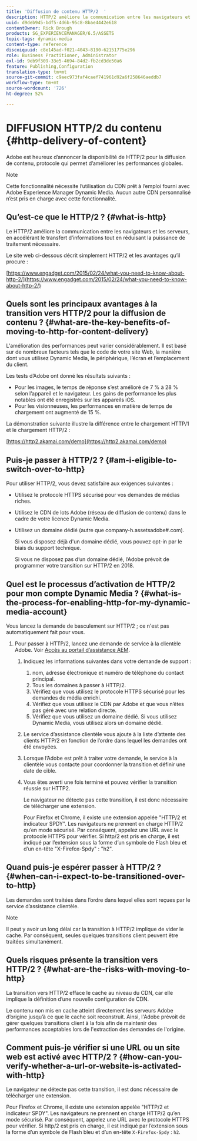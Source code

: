 ```yaml
---
title: 'Diffusion de contenu HTTP/2  '
description: HTTP/2 améliore la communication entre les navigateurs et les serveurs, ce qui accélère le transfert d’informations tout en réduisant la quantité de puissance de traitement nécessaire.
uuid: d9deb945-bdf5-4d6b-95c8-8bae4442e618
contentOwner: Rick Brough
products: SG_EXPERIENCEMANAGER/6.5/ASSETS
topic-tags: dynamic-media
content-type: reference
discoiquuid: c8e145ad-f021-4043-8190-62151775e296
role: Business Practitioner, Administrator
exl-id: 9eb9f309-33e5-4694-84d2-fb2cd3de50a6
feature: Publishing,Configuration
translation-type: tm+mt
source-git-commit: c9aec973faf4caef741961d92a6f258646aeddb7
workflow-type: tm+mt
source-wordcount: '726'
ht-degree: 52%

---
```


# DIFFUSION HTTP/2 du contenu {#http-delivery-of-content}

Adobe est heureux d’annoncer la disponibilité de HTTP/2 pour la diffusion de contenu, protocole qui permet d’améliorer les performances globales.

>[!NOTE]
>
>Cette fonctionnalité nécessite l’utilisation du CDN prêt à l’emploi fourni avec Adobe Experience Manager Dynamic Media. Aucun autre CDN personnalisé n’est pris en charge avec cette fonctionnalité.

## Qu’est-ce que le HTTP/2 ? {#what-is-http}

Le HTTP/2 améliore la communication entre les navigateurs et les serveurs, en accélérant le transfert d’informations tout en réduisant la puissance de traitement nécessaire.

Le site web ci-dessous décrit simplement HTTP/2 et les avantages qu’il procure :

[https://www.engadget.com/2015/02/24/what-you-need-to-know-about-http-2/](https://www.engadget.com/2015/02/24/what-you-need-to-know-about-http-2/)

## Quels sont les principaux avantages à la transition vers HTTP/2 pour la diffusion de contenu ? {#what-are-the-key-benefits-of-moving-to-http-for-content-delivery}

L&#39;amélioration des performances peut varier considérablement. Il est basé sur de nombreux facteurs tels que le code de votre site Web, la manière dont vous utilisez Dynamic Media, le périphérique, l’écran et l’emplacement du client.

Les tests d’Adobe ont donné les résultats suivants :

* Pour les images, le temps de réponse s’est amélioré de 7 % à 28 % selon l’appareil et le navigateur. Les gains de performance les plus notables ont été enregistrés sur les appareils iOS.
* Pour les visionneuses, les performances en matière de temps de chargement ont augmenté de 15 %.

La démonstration suivante illustre la différence entre le chargement HTTP/1 et le chargement HTTP/2 :

[https://http2.akamai.com/demo](https://http2.akamai.com/demo)

## Puis-je passer à HTTP/2 ? {#am-i-eligible-to-switch-over-to-http}

Pour utiliser HTTP/2, vous devez satisfaire aux exigences suivantes :

* Utilisez le protocole HTTPS sécurisé pour vos demandes de médias riches.
* Utilisez le CDN de lots Adobe (réseau de diffusion de contenu) dans le cadre de votre licence Dynamic Media.
* Utilisez un domaine dédié (autre que company-h.assetsadobe#.com).

   Si vous disposez déjà d&#39;un domaine dédié, vous pouvez opt-in par le biais du support technique.

   Si vous ne disposez pas d’un domaine dédié, l’Adobe prévoit de programmer votre transition sur HTTP/2 en 2018.

## Quel est le processus d’activation de HTTP/2 pour mon compte Dynamic Media ? {#what-is-the-process-for-enabling-http-for-my-dynamic-media-account}

Vous lancez la demande de basculement sur HTTP/2 ; ce n&#39;est pas automatiquement fait pour vous.

1. Pour passer à HTTP/2, lancez une demande de service à la clientèle Adobe. Voir [Accès au portail d’assistance AEM](https://helpx.adobe.com/fr/experience-manager/kb/accessing-aem-support-portal.html).

   1. Indiquez les informations suivantes dans votre demande de support :

      1. nom, adresse électronique et numéro de téléphone du contact principal.
      1. Tous les domaines à passer à HTTP/2.
      1. Vérifiez que vous utilisez le protocole HTTPS sécurisé pour les demandes de média enrichi.
      1. Vérifiez que vous utilisez le CDN par Adobe et que vous n’êtes pas géré avec une relation directe.
      1. Vérifiez que vous utilisez un domaine dédié. Si vous utilisez Dynamic Media, vous utilisez alors un domaine dédié.
   1. Le service d’assistance clientèle vous ajoute à la liste d’attente des clients HTTP/2 en fonction de l’ordre dans lequel les demandes ont été envoyées.
   1. Lorsque l’Adobe est prêt à traiter votre demande, le service à la clientèle vous contacte pour coordonner la transition et définir une date de cible.
   1. Vous êtes averti une fois terminé et pouvez vérifier la transition réussie sur HTTP2.

      Le navigateur ne détecte pas cette transition, il est donc nécessaire de télécharger une extension.

      Pour Firefox et Chrome, il existe une extension appelée &quot;HTTP/2 et indicateur SPDY&quot;. Les navigateurs ne prennent en charge HTTP/2 qu’en mode sécurisé. Par conséquent, appelez une URL avec le protocole HTTPS pour vérifier. Si http/2 est pris en charge, il est indiqué par l’extension sous la forme d’un symbole de Flash bleu et d’un en-tête &quot;X-Firefox-Spdy&quot; : &quot;h2&quot;.


## Quand puis-je espérer passer à HTTP/2 ? {#when-can-i-expect-to-be-transitioned-over-to-http}

Les demandes sont traitées dans l’ordre dans lequel elles sont reçues par le service d’assistance clientèle.

>[!NOTE]
>
>Il peut y avoir un long délai car la transition à HTTP/2 implique de vider le cache. Par conséquent, seules quelques transitions client peuvent être traitées simultanément.

## Quels risques présente la transition vers HTTP/2 ?  {#what-are-the-risks-with-moving-to-http}

La transition vers HTTP/2 efface le cache au niveau du CDN, car elle implique la définition d’une nouvelle configuration de CDN.

Le contenu non mis en cache atteint directement les serveurs Adobe d’origine jusqu’à ce que le cache soit reconstruit. Ainsi, l&#39;Adobe prévoit de gérer quelques transitions client à la fois afin de maintenir des performances acceptables lors de l&#39;extraction des demandes de l&#39;origine.

## Comment puis-je vérifier si une URL ou un site web est activé avec HTTP/2 ?  {#how-can-you-verify-whether-a-url-or-website-is-activated-with-http}

Le navigateur ne détecte pas cette transition, il est donc nécessaire de télécharger une extension.

Pour Firefox et Chrome, il existe une extension appelée &quot;HTTP/2 et indicateur SPDY&quot;. Les navigateurs ne prennent en charge HTTP/2 qu’en mode sécurisé. Par conséquent, appelez une URL avec le protocole HTTPS pour vérifier. Si http/2 est pris en charge, il est indiqué par l’extension sous la forme d’un symbole de Flash bleu et d’un en-tête `X-Firefox-Spdy` : `h2`.
